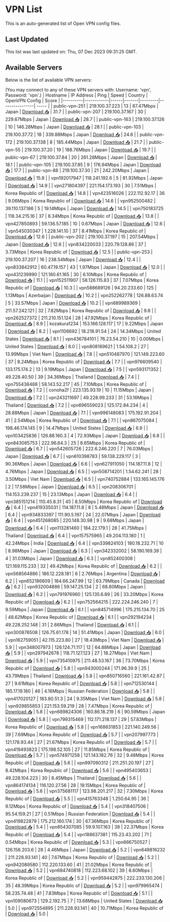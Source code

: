 # VPN List

This is an auto-generated list of Open VPN config files.

## Last Updated

This list was last updated on: Thu, 07 Dec 2023 09:31:25 GMT.

## Available Servers

Below is the list of available VPN servers:

(You may connect to any of these VPN servers with: Username: 'vpn', Password: 'vpn'.)
| Hostname | IP Address | Ping | Speed | Country | OpenVPN Config | Score |
|----------|------------|------|-------|---------|----------------| ----- |
| public-vpn-251 | 219.100.37.223 | 13 | 87.47Mbps | Japan | [Download 📥](./configs/server_0_JP.ovpn) | 31.7 |
| public-vpn-207 | 219.100.37.167 | 30 | 229.67Mbps | Japan | [Download 📥](./configs/server_1_JP.ovpn) | 28.7 |
| public-vpn-163 | 219.100.37.126 | 10 | 146.28Mbps | Japan | [Download 📥](./configs/server_2_JP.ovpn) | 28.1 |
| public-vpn-103 | 219.100.37.72 | 18 | 339.88Mbps | Japan | [Download 📥](./configs/server_3_JP.ovpn) | 24.6 |
| public-vpn-172 | 219.100.37.138 | 8 | 185.44Mbps | Japan | [Download 📥](./configs/server_4_JP.ovpn) | 21.7 |
| public-vpn-55 | 219.100.37.20 | 19 | 188.76Mbps | Japan | [Download 📥](./configs/server_5_JP.ovpn) | 19.7 |
| public-vpn-67 | 219.100.37.84 | 20 | 261.28Mbps | Japan | [Download 📥](./configs/server_6_JP.ovpn) | 18.1 |
| public-vpn-105 | 219.100.37.85 | 9 | 176.94Mbps | Japan | [Download 📥](./configs/server_7_JP.ovpn) | 17.7 |
| public-vpn-88 | 219.100.37.30 | 21 | 242.20Mbps | Japan | [Download 📥](./configs/server_8_JP.ovpn) | 15.8 |
| vpn192017947 | 118.241.192.6 | 5 | 81.92Mbps | Japan | [Download 📥](./configs/server_9_JP.ovpn) | 14.9 |
| vpn271804397 | 221.154.173.193 | 30 | 7.51Mbps | Korea Republic of | [Download 📥](./configs/server_10_KR.ovpn) | 14.8 |
| vpn423516026 | 222.112.92.17 | 36 | 9.06Mbps | Korea Republic of | [Download 📥](./configs/server_11_KR.ovpn) | 14.6 |
| vpn952500482 | 39.110.137.186 | 5 | 19.14Mbps | Japan | [Download 📥](./configs/server_12_JP.ovpn) | 14.5 |
| vpn750183725 | 118.34.215.16 | 37 | 8.34Mbps | Korea Republic of | [Download 📥](./configs/server_13_KR.ovpn) | 13.8 |
| vpn427850893 | 59.136.57.185 | 10 | 0.67Mbps | Japan | [Download 📥](./configs/server_14_JP.ovpn) | 12.6 |
| vpn545030347 | 1.228.141.10 | 37 | 8.41Mbps | Korea Republic of | [Download 📥](./configs/server_15_KR.ovpn) | 12.6 |
| public-vpn-202 | 219.100.37.197 | 15 | 207.54Mbps | Japan | [Download 📥](./configs/server_16_JP.ovpn) | 12.6 |
| vpn834220033 | 220.79.128.86 | 37 | 3.73Mbps | Korea Republic of | [Download 📥](./configs/server_17_KR.ovpn) | 12.5 |
| public-vpn-253 | 219.100.37.207 | 16 | 238.54Mbps | Japan | [Download 📥](./configs/server_18_JP.ovpn) | 12.4 |
| vpn833842912 | 60.47.19.157 | 43 | 1.97Mbps | Japan | [Download 📥](./configs/server_19_JP.ovpn) | 12.0 |
| vpn431239990 | 121.160.61.165 | 30 | 6.10Mbps | Korea Republic of | [Download 📥](./configs/server_20_KR.ovpn) | 11.1 |
| vpn152511907 | 58.126.115.83 | 37 | 7.07Mbps | Korea Republic of | [Download 📥](./configs/server_21_KR.ovpn) | 10.3 |
| vpn588689126 | 94.20.233.60 | 125 | 1.13Mbps | Azerbaijan | [Download 📥](./configs/server_22_AZ.ovpn) | 10.2 |
| vpn252262778 | 126.88.63.74 | 5 | 33.57Mbps | Japan | [Download 📥](./configs/server_23_JP.ovpn) | 10.2 |
| vpn689989369 | 211.57.242.121 | 32 | 7.82Mbps | Korea Republic of | [Download 📥](./configs/server_24_KR.ovpn) | 9.8 |
| vpn262527372 | 211.210.151.124 | 28 | 47.92Mbps | Korea Republic of | [Download 📥](./configs/server_25_KR.ovpn) | 8.9 |
| kozakura1234 | 153.166.128.117 | 17 | 9.22Mbps | Japan | [Download 📥](./configs/server_26_JP.ovpn) | 8.2 |
| vpn1106692 | 18.218.91.54 | 24 | 14.34Mbps | United States | [Download 📥](./configs/server_27_US.ovpn) | 8.1 |
| vpn436784101 | 76.23.54.210 | 10 | 0.00Mbps | United States | [Download 📥](./configs/server_28_US.ovpn) | 8.0 |
| vpn808169621 | 1.54.108.2 | 27 | 13.99Mbps | Viet Nam | [Download 📥](./configs/server_29_VN.ovpn) | 7.8 |
| vpn510487970 | 121.149.223.60 | 37 | 8.24Mbps | Korea Republic of | [Download 📥](./configs/server_30_KR.ovpn) | 7.7 |
| vpn976609540 | 133.175.174.2 | 13 | 9.19Mbps | Japan | [Download 📥](./configs/server_31_JP.ovpn) | 7.5 |
| vpn593171352 | 49.228.40.50 | 39 | 34.36Mbps | Thailand | [Download 📥](./configs/server_32_TH.ovpn) | 7.4 |
| vpn755438488 | 58.143.52.217 | 45 | 7.10Mbps | Korea Republic of | [Download 📥](./configs/server_33_KR.ovpn) | 7.2 |
| conoha2f | 223.135.93.19 | 10 | 11.15Mbps | Japan | [Download 📥](./configs/server_34_JP.ovpn) | 7.2 |
| vpn243211697 | 49.228.99.233 | 31 | 53.16Mbps | Thailand | [Download 📥](./configs/server_35_TH.ovpn) | 7.2 |
| vpn696559023 | 125.172.84.234 | 4 | 28.88Mbps | Japan | [Download 📥](./configs/server_36_JP.ovpn) | 7.1 |
| vpn996148083 | 175.192.91.204 | 41 | 2.54Mbps | Korea Republic of | [Download 📥](./configs/server_37_KR.ovpn) | 7.1 |
| vpn867075084 | 198.46.174.145 | 9 | 14.47Mbps | United States | [Download 📥](./configs/server_38_US.ovpn) | 6.9 |
| vpn103425836 | 126.88.160.3 | 4 | 72.93Mbps | Japan | [Download 📥](./configs/server_39_JP.ovpn) | 6.8 |
| vpn843065753 | 222.96.64.3 | 25 | 8.65Mbps | Korea Republic of | [Download 📥](./configs/server_40_KR.ovpn) | 6.7 |
| vpn542605726 | 222.6.246.220 | 7 | 76.03Mbps | Japan | [Download 📥](./configs/server_41_JP.ovpn) | 6.7 |
| vpn610398783 | 59.138.229.117 | 3 | 90.36Mbps | Japan | [Download 📥](./configs/server_42_JP.ovpn) | 6.6 |
| vpn627911050 | 114.187.11.8 | 12 | 4.76Mbps | Japan | [Download 📥](./configs/server_43_JP.ovpn) | 6.5 |
| vpn508714201 | 1.54.62.241 | 28 | 3.50Mbps | Viet Nam | [Download 📥](./configs/server_44_VN.ovpn) | 6.5 |
| vpn740752884 | 133.165.145.176 | 2 | 17.58Mbps | Japan | [Download 📥](./configs/server_45_JP.ovpn) | 6.5 |
| vpn208306701 | 114.153.239.237 | 15 | 23.13Mbps | Japan | [Download 📥](./configs/server_46_JP.ovpn) | 6.4 |
| vpn385151214 | 110.45.8.31 | 45 | 8.50Mbps | Korea Republic of | [Download 📥](./configs/server_47_KR.ovpn) | 6.4 |
| vpn419335031 | 114.187.11.8 | 8 | 5.48Mbps | Japan | [Download 📥](./configs/server_48_JP.ovpn) | 6.4 |
| vpn934833397 | 111.90.5.197 | 24 | 22.07Mbps | Japan | [Download 📥](./configs/server_49_JP.ovpn) | 6.4 |
| vpn451268085 | 220.148.30.98 | 9 | 9.68Mbps | Japan | [Download 📥](./configs/server_50_JP.ovpn) | 6.4 |
| vpn113281460 | 184.22.179.1 | 28 | 41.75Mbps | Thailand | [Download 📥](./configs/server_51_TH.ovpn) | 6.4 |
| vpn157575965 | 49.204.113.180 | 1 | 42.24Mbps | India | [Download 📥](./configs/server_52_IN.ovpn) | 6.4 |
| vpn339824103 | 180.18.232.71 | 10 | 8.98Mbps | Japan | [Download 📥](./configs/server_53_JP.ovpn) | 6.3 |
| vpn342332002 | 58.190.169.39 | 4 | 31.03Mbps | Japan | [Download 📥](./configs/server_54_JP.ovpn) | 6.3 |
| vpn852400308 | 121.169.115.233 | 32 | 49.42Mbps | Korea Republic of | [Download 📥](./configs/server_55_KR.ovpn) | 6.2 |
| vpn568564886 | 186.12.228.181 | 6 | 2.76Mbps | Argentina | [Download 📥](./configs/server_56_AR.ovpn) | 6.2 |
| vpn652186609 | 184.66.247.99 | 12 | 63.79Mbps | Canada | [Download 📥](./configs/server_57_CA.ovpn) | 6.2 |
| vpn932004886 | 59.147.25.134 | 2 | 68.80Mbps | Japan | [Download 📥](./configs/server_58_JP.ovpn) | 6.2 |
| vpn791976960 | 125.135.6.89 | 26 | 33.20Mbps | Korea Republic of | [Download 📥](./configs/server_59_KR.ovpn) | 6.2 |
| vpn752564215 | 222.224.246.240 | 7 | 9.59Mbps | Japan | [Download 📥](./configs/server_60_JP.ovpn) | 6.1 |
| vpn845714996 | 175.215.134.70 | 25 | 48.62Mbps | Korea Republic of | [Download 📥](./configs/server_61_KR.ovpn) | 6.1 |
| vpn292194234 | 49.228.252.148 | 31 | 2.66Mbps | Thailand | [Download 📥](./configs/server_62_TH.ovpn) | 6.1 |
| vpn300876508 | 126.75.61.178 | 14 | 51.41Mbps | Japan | [Download 📥](./configs/server_63_JP.ovpn) | 6.0 |
| vpn162759051 | 42.115.223.80 | 27 | 18.43Mbps | Viet Nam | [Download 📥](./configs/server_64_VN.ovpn) | 5.9 |
| vpn348007973 | 126.124.71.117 | 12 | 64.88Mbps | Japan | [Download 📥](./configs/server_65_JP.ovpn) | 5.9 |
| vpn297942678 | 118.71.127.123 | 27 | 18.27Mbps | Viet Nam | [Download 📥](./configs/server_66_VN.ovpn) | 5.9 |
| vpn735410975 | 211.48.53.167 | 36 | 73.70Mbps | Korea Republic of | [Download 📥](./configs/server_67_KR.ovpn) | 5.8 |
| vpn943000244 | 171.96.39.9 | 25 | 43.79Mbps | Thailand | [Download 📥](./configs/server_68_TH.ovpn) | 5.8 |
| vpn850716560 | 221.161.42.87 | 27 | 9.61Mbps | Korea Republic of | [Download 📥](./configs/server_69_KR.ovpn) | 5.8 |
| vpn712530144 | 185.17.19.180 | 46 | 4.16Mbps | Russian Federation | [Download 📥](./configs/server_70_RU.ovpn) | 5.8 |
| vpn417020127 | 183.80.51.3 | 24 | 9.35Mbps | Viet Nam | [Download 📥](./configs/server_71_VN.ovpn) | 5.8 |
| vpn929855853 | 221.153.59.219 | 28 | 7.47Mbps | Korea Republic of | [Download 📥](./configs/server_72_KR.ovpn) | 5.8 |
| vpn689824306 | 160.86.18.219 | 6 | 90.59Mbps | Japan | [Download 📥](./configs/server_73_JP.ovpn) | 5.8 |
| vpn799315469 | 112.171.218.137 | 29 | 57.83Mbps | Korea Republic of | [Download 📥](./configs/server_74_KR.ovpn) | 5.8 |
| vpn168631853 | 221.140.249.56 | 39 | 7.69Mbps | Korea Republic of | [Download 📥](./configs/server_75_KR.ovpn) | 5.7 |
| vpn207997773 | 121.178.93.44 | 27 | 21.67Mbps | Korea Republic of | [Download 📥](./configs/server_76_KR.ovpn) | 5.7 |
| vpn419493823 | 175.198.52.105 | 27 | 11.85Mbps | Korea Republic of | [Download 📥](./configs/server_77_KR.ovpn) | 5.7 |
| vpn574971258 | 121.143.182.76 | 32 | 9.48Mbps | Korea Republic of | [Download 📥](./configs/server_78_KR.ovpn) | 5.6 |
| vpn997090312 | 211.251.20.197 | 27 | 8.42Mbps | Korea Republic of | [Download 📥](./configs/server_79_KR.ovpn) | 5.6 |
| vpn495403653 | 49.228.104.223 | 30 | 8.45Mbps | Thailand | [Download 📥](./configs/server_80_TH.ovpn) | 5.6 |
| vpn864174134 | 116.120.27.56 | 28 | 19.15Mbps | Korea Republic of | [Download 📥](./configs/server_81_KR.ovpn) | 5.6 |
| vpn375681117 | 123.98.201.217 | 32 | 7.30Mbps | Korea Republic of | [Download 📥](./configs/server_82_KR.ovpn) | 5.5 |
| vpn415763348 | 1.250.64.95 | 36 | 9.12Mbps | Korea Republic of | [Download 📥](./configs/server_83_KR.ovpn) | 5.4 |
| vpn318407506 | 95.54.159.21 | 27 | 0.51Mbps | Russian Federation | [Download 📥](./configs/server_84_RU.ovpn) | 5.4 |
| vpn419822879 | 175.212.160.174 | 30 | 67.36Mbps | Korea Republic of | [Download 📥](./configs/server_85_KR.ovpn) | 5.4 |
| vpn854307085 | 59.9.107.163 | 38 | 22.37Mbps | Korea Republic of | [Download 📥](./configs/server_86_KR.ovpn) | 5.4 |
| vpn188637381 | 115.23.43.202 | 71 | 0.54Mbps | Korea Republic of | [Download 📥](./configs/server_87_KR.ovpn) | 5.3 |
| vpn666750527 | 126.158.203.6 | 28 | 4.46Mbps | Japan | [Download 📥](./configs/server_88_JP.ovpn) | 5.2 |
| vpn648816232 | 211.228.93.141 | 40 | 7.67Mbps | Korea Republic of | [Download 📥](./configs/server_89_KR.ovpn) | 5.2 |
| vpn942089580 | 112.220.133.60 | 41 | 21.02Mbps | Korea Republic of | [Download 📥](./configs/server_90_KR.ovpn) | 5.2 |
| vpn684740818 | 112.223.68.102 | 39 | 8.60Mbps | Korea Republic of | [Download 📥](./configs/server_91_KR.ovpn) | 5.2 |
| vpn959442875 | 222.233.130.206 | 35 | 48.39Mbps | Korea Republic of | [Download 📥](./configs/server_92_KR.ovpn) | 5.2 |
| vpn979965474 | 58.235.74.48 | 41 | 7.83Mbps | Korea Republic of | [Download 📥](./configs/server_93_KR.ovpn) | 5.1 |
| vpn109080673 | 129.2.192.75 | 7 | 13.68Mbps | United States | [Download 📥](./configs/server_94_US.ovpn) | 5.0 |
| vpn972554895 | 211.228.93.141 | 40 | 10.71Mbps | Korea Republic of | [Download 📥](./configs/server_95_KR.ovpn) | 5.0 |
